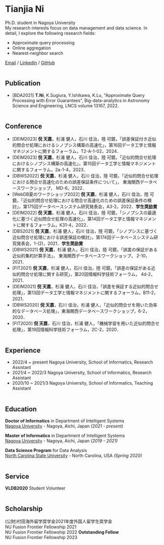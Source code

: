 # Tianjia Ni 

Ph.D. student in Nagoya University <br>
My research interests focus on data management and data science. In detail, I explore the following research fields:<br>
* Approximate query processing
* Online aggregation
* Nearest-neighbor search

[Email](mailto:ni@db.is.i.nagoya-u.ac.jp)  / [LinkedIn](https://www.linkedin.com/in/tianjia-ni-2131141a0/) / [GitHub](https://github.com/aalex12321/)
<br><br>

## Publication
- [BDA2021] **T.Ni**, K.Sugiura, Y.Ishikawa, K.Lu,  "Approximate Query Processing with Error Guarantees", Big-data-analytics in Astronomy Science and Engineering, LNCS volume 13167, 2022.
<br><br>

## Conference
- [DEIM2023] **倪 天嘉**，杉浦 健人，石川 佳治，陸 可鏡，「誤差保証付き近似的問合せ処理におけるシノプシス構築の高速化」，第16回データ工学と情報マネジメントに関するフォーラム，T2-A-1-02，2024．
- [DEIM2023] **倪 天嘉**，杉浦 健人，石川 佳治，陸 可鏡，「近似的問合せ処理におけるシノプシス構築の高速化」，第15回データ工学と情報マネジメントに関するフォーラム，2a-1-4，2023．
- [DBWS2022] **倪 天嘉**，杉浦 健人，石川 佳治，陸 可鏡，「近似的問合せ処理における問合せ高速化のための誤差保証条件について」， 東海関西データベースワークショップ， MD-6，2022．
- [WebDB夏のワークショップ2022] **倪 天嘉**，杉浦 健人，石川 佳治，陸 可鏡，「近似的問合せ処理における問合せ高速化のための誤差保証条件の検討」，第175回データベースシステム研究発表会，A3-2，2022．**学生奨励賞**
- [DEIM2022] **倪 天嘉**，杉浦 健人，石川 佳治，陸 可鏡，「シノプシスの最適化に基づく近似問合せ処理の高速化」，第14回データ工学と情報マネジメントに関するフォーラム，K31-4，2022．
- [DBS2021] **倪 天嘉**，杉浦 健人，石川 佳治，陸 可鏡，「シノプシスに基づく近似問合せ処理における誤差保証の検討」，第174回データベースシステム研究発表会，1-(2)，2021．**学生奨励賞**
- [DBWS2021] **倪 天嘉**，杉浦 健人，石川 佳治，陸 可鏡，「誤差の保証がある近似的集約計算手法」， 東海関西データベースワークショップ， 2-10，2021．
- [FIT2021] **倪 天嘉**，杉浦 健人，石川 佳治，陸 可鏡，「誤差の保証がある近似的問合せ処理に関する研究」，第20回情報科学技術フォーラム， 4d-2，2021．
- [DEIM2021] **倪 天嘉**，杉浦 健人，石川 佳治，「誤差を保証する近似的問合せ処理」，第13回データ工学と情報マネジメントに関するフォーラム，B11-2，2021．
- [DBWS2020] **倪 天嘉**，石川 佳治，杉浦 健人，「近似的問合せを用いた効率的なデータベース処理」，東海関西データベースワークショップ，6-2，2020．
- [FIT2020] **倪 天嘉**，石川 佳治，杉浦 健人，「機械学習を用いた近似的問合せ処理」，第19回情報科学技術フォーラム，2C-2，2020．
<br><br>

## Experience
- 2022/4 ~ present   Nagoya University, School of Informatics, Research Assistant
- 2021/4 ~ 2022/3   Nagoya University, School of Informatics, Research Assistant
- 2020/10 ~ 2021/3   Nagoya University, School of Informatics, Teaching Assistant
<br><br>

## Education
**Doctor of Informatics** in Department of Intelligent Systems<br>
[Nagoya University](https://en.nagoya-u.ac.jp/) - Nagoya, Aichi, Japan _(2021 - present)_

**Master of Informatics** in Department of Intelligent Systems<br>
[Nagoya University](https://en.nagoya-u.ac.jp/) - Nagoya, Aichi, Japan _(2019 - 2021)_

**Data Science Program** for Data Analysis<br>
[North Carolina State University](https://www.ncsu.edu/) - North Carolina, USA _(Spring 2020)_
<br><br>

## Service
**VLDB2020** Student Volunteer
<br><br>



## Scholarship
(公財)村田海外留学奨学金2021年度外国人留学生奨学金  <br>
NU Fusion Frontier Fellowship 2021  <br>
NU Fusion Frontier Fellowship 2022      **Outstanding Fellow** <br>
NU Fusion Frontier Fellowship 2023  <br>
<br><br>
